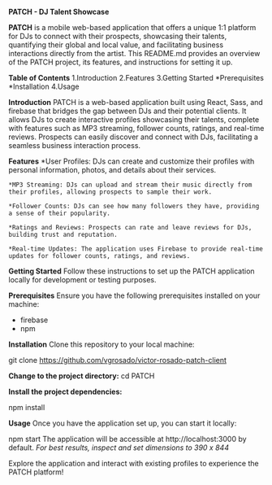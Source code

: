 **PATCH - DJ Talent Showcase**

**PATCH** 
is a mobile web-based application that offers a unique 1:1 platform for DJs to connect with their prospects, showcasing their talents, quantifying their global and local value, and facilitating business interactions directly from the artist. This README.md provides an overview of the PATCH project, its features, and instructions for setting it up.

**Table of Contents**
1.Introduction
2.Features
3.Getting Started
    *Prerequisites
    *Installation
4.Usage

**Introduction**
PATCH is a web-based application built using React, Sass, and firebase that bridges the gap between DJs and their potential clients. It allows DJs to create interactive profiles showcasing their talents, complete with features such as MP3 streaming, follower counts, ratings, and real-time reviews. Prospects can easily discover and connect with DJs, facilitating a seamless business interaction process.

**Features**
    *User Profiles: DJs can create and customize their profiles with personal information, photos, and details about their services.

    *MP3 Streaming: DJs can upload and stream their music directly from their profiles, allowing prospects to sample their work.

    *Follower Counts: DJs can see how many followers they have, providing a sense of their popularity.

    *Ratings and Reviews: Prospects can rate and leave reviews for DJs, building trust and reputation.

    *Real-time Updates: The application uses Firebase to provide real-time updates for follower counts, ratings, and reviews.

**Getting Started**
Follow these instructions to set up the PATCH application locally for development or testing purposes.

**Prerequisites**
Ensure you have the following prerequisites installed on your machine:

* firebase
* npm

**Installation**
Clone this repository to your local machine:

git clone https://github.com/vgrosado/victor-rosado-patch-client

**Change to the project directory:**
cd PATCH

**Install the project dependencies:**

npm install

**Usage**
Once you have the application set up, you can start it locally:

npm start
The application will be accessible at http://localhost:3000 by default.
*For best results, inspect and set dimensions to 390 x 844*

Explore the application and interact with existing profiles to experience the PATCH platform!

